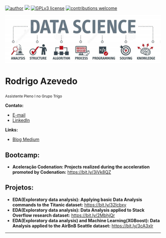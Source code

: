 [![author](https://img.shields.io/badge/author-razevedo1994-red.svg)](https://www.linkedin.com/in/azevedo94/) [![](https://img.shields.io/badge/python-3.7+-blue.svg)](https://www.python.org/downloads/release/python-365/) [![GPLv3 license](https://img.shields.io/badge/License-GPLv3-blue.svg)](http://perso.crans.org/besson/LICENSE.html) [![contributions welcome](https://img.shields.io/badge/contributions-welcome-brightgreen.svg?style=flat)](https://github.com/carlosfab/data_science/issues)

<p align="center">
  <img src="banner2.jpg" >
</p>


# Rodrigo Azevedo
<sub>Assistente Pleno I no Grupo Trigo</sub>


**Contato:**
* [E-mail](razevedo.contato@gmail.com)
* [LinkedIn](https://www.linkedin.com/in/azevedo94/)


**Links:**
* [Blog Medium](https://bit.ly/33QJREb)


## Bootcamp:
* **Aceleração Codenation: Projects realized during the acceleration promoted by Codenation:** https://bit.ly/3iVk8QZ


## Projetos:
* **EDA(Exploratory data analysis): Applying basic Data Analysis commands to the Titanic dataset:** https://bit.ly/32lcbxy
* **EDA(Exploratory data analysis): Data Analysis applied to Stack Overflow research dataset:** https://bit.ly/2MbhjQr
* **EDA(Exploratory data analysis) and Machine Learning(XGBoost): Data Analysis applied to the AirBnB Seattle dataset:** https://bit.ly/3cA3xlr


---




